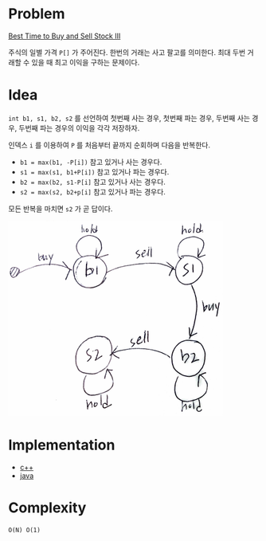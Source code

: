 # Problem

[Best Time to Buy and Sell Stock III](https://leetcode.com/problems/best-time-to-buy-and-sell-stock-iii/)

주식의 일별 가격 `P[]` 가 주어진다. 한번의 거래는 사고 팔고를 의미한다. 최대 두번 거래할 수 있을 때 최고 이익을 구하는 문제이다.

# Idea

`int b1, s1, b2, s2` 를 선언하여 첫번째 사는 경우, 첫번째 파는 경우, 두번째 사는 경우, 두번째 파는 경우의 이익을 각각 저장하자.

인덱스 `i` 를 이용하여 `P` 를 처음부터 끝까지 순회하며 다음을 반복한다.

* `b1 = max(b1, -P[i])` 참고 있거나 사는 경우다.
* `s1 = max(s1, b1+P[i])` 참고 있거나 파는 경우다.
* `b2 = max(b2, s1-P[i]` 참고 있거나 사는 경우다.
* `s2 = max(s2, b2+p[i]` 참고 있거나 파는 경우다.

모든 반복을 마치면 `s2` 가 곧 답이다.

![](state.png)

# Implementation

* [c++](a.cpp)
* [java](MainApp.java)

# Complexity

```
O(N) O(1)
```
